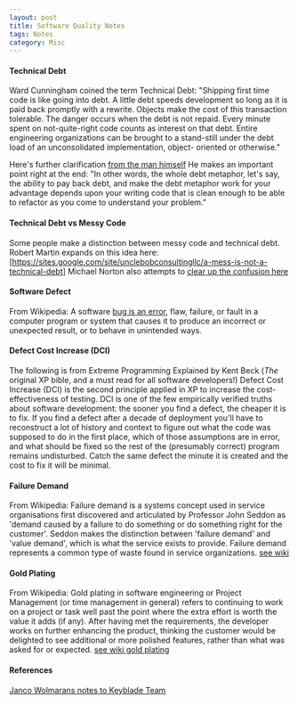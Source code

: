 ```yaml
---
layout: post
title: Software Quality Notes
tags: Notes
category: Misc
---
```

 
#### Technical Debt ####

Ward Cunningham coined the term Technical Debt:
"Shipping first time code is like going into debt. A little debt speeds development so long as it is paid back promptly with a rewrite. Objects make the cost of this transaction tolerable. The danger occurs when the debt is not repaid. Every minute spent on not-quite-right code counts as interest on that debt. Entire engineering organizations can be brought to a stand-still under the debt load of an unconsolidated implementation, object- oriented or otherwise."
 
Here's further clarification [from the man himself](https://www.youtube.com/watch?v=pqeJFYwnkjE)
He makes an important point right at the end:
"In other words, the whole debt metaphor, let's say, the ability to pay back debt, and make the debt metaphor work for your advantage depends upon your writing code that is clean enough to be able to refactor as you come to understand your problem."
 
#### Technical Debt vs Messy Code ####

Some people make a distinction between messy code and technical debt. Robert Martin expands on this idea here: [https://sites.google.com/site/unclebobconsultingllc/a-mess-is-not-a-technical-debt]
Michael Norton also attempts to [clear up the confusion here](http://www.docondev.com/2009/08/messy-code-is-not-technical-debt.html)
 
#### Software Defect ####

From Wikipedia:
A software [bug is an error](http://en.wikipedia.org/wiki/Software_defect), flaw, failure, or fault in a computer program or system that causes it to produce an incorrect or unexpected result, or to behave in unintended ways.  
 
#### Defect Cost Increase (DCI) ####
The following is from Extreme Programming Explained by Kent Beck (*The* original XP bible, and a must read for all software developers!)
Defect Cost Increase (DCI) is the second principle applied in XP to increase the cost-effectiveness of testing. DCI is one of the few empirically verified truths about software development: the sooner you find a defect, the cheaper it is to fix. If you find a defect after a decade of deployment you'll have to reconstruct a lot of history and context to figure out what the code was supposed to do in the first place, which of those assumptions are in error, and what should be fixed so the rest of the (presumably correct) program remains undisturbed. Catch the same defect the minute it is created and the cost to fix it will be minimal.
 
#### Failure Demand ####
From Wikipedia:
Failure demand is a systems concept used in service organisations first discovered and articulated by Professor John Seddon as 'demand caused by a failure to do something or do something right for the customer'. Seddon makes the distinction between 'failure demand' and 'value demand', which is what the service exists to provide. Failure demand represents a common type of waste found in service organizations. [see wiki](http://en.wikipedia.org/wiki/Failure_demand)
 
#### Gold Plating ####
From Wikipedia:
Gold plating in software engineering or Project Management (or time management in general) refers to continuing to work on a project or task well past the point where the extra effort is worth the value it adds (if any). After having met the requirements, the developer works on further enhancing the product, thinking the customer would be delighted to see additional or more polished features, rather than what was asked for or expected. [see wiki gold plating](http://en.wikipedia.org/wiki/Gold_plating_software_engineering)

#### References ####

[Janco Wolmarans notes to Keyblade Team](https://twitter.com/jancowol)
